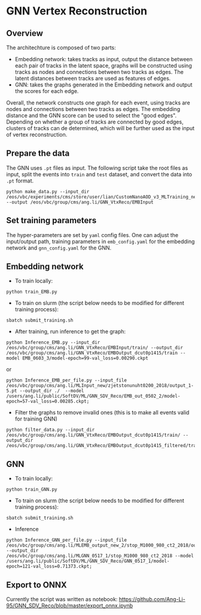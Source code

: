 # GNN Vertex Reconstruction

## Overview

The architechture is composed of two parts:
- Embedding network: takes tracks as input, output the distance between each pair of tracks in the latent space, graphs will be constructed using tracks as nodes and connections between two tracks as edges. The latent distances between tracks are used as features of edges.
- GNN: takes the graphs generated in the Embedding network and output the scores for each edge.

Overall, the network constructs one graph for each event, using tracks are nodes and connections between two tracks as edges. The embedding distance and the GNN score can be used to select the "good edges". Depending on whether a group of tracks are connected by good edges, clusters of tracks can de determined, which will be further used as the input of vertex reconstruction.

## Prepare the data
The GNN uses `.pt` files as input. The following script take the root files as input, split the events into `train` and `test` dataset, and convert the data into `.pt` format.

```
python make_data.py --input_dir /eos/vbc/experiments/cms/store/user/lian/CustomNanoAOD_v3_MLTraining_new/ --output /eos/vbc/group/cms/ang.li/GNN_VtxReco/EMBInput
```

## Set training parameters
The hyper-parameters are set by `yaml` config files. One can adjust the input/output path, training parameters in `emb_config.yaml` for the embedding network  and `gnn_config.yaml` for the GNN.

## Embedding network
- To train locally:
```
python train_EMB.py
```
- To train on slurm (the script below needs to be modified for different training process):
```
sbatch submit_training.sh
```
- After training, run inference to get the graph:
```
python Inference_EMB.py --input_dir /eos/vbc/group/cms/ang.li/GNN_VtxReco/EMBInput/train/ --output_dir /eos/vbc/group/cms/ang.li/GNN_VtxReco/EMBOutput_dcut0p1415/train --model EMB_0603_3/model-epoch=99-val_loss=0.00290.ckpt
```
or
```
python Inference_EMB_per_file.py --input_file /eos/vbc/group/cms/ang.li/MLInput_new/zjetstonunuht0200_2018/output_1-5.pt --output_dir ./  --model /users/ang.li/public/SoftDV/ML/GNN_SDV_Reco/EMB_out_0502_2/model-epoch=57-val_loss=0.00285.ckpt;
```
- Filter the graphs to remove invalid ones (this is to make all events valid for training GNN)
```
python filter_data.py --input_dir /eos/vbc/group/cms/ang.li/GNN_VtxReco/EMBOutput_dcut0p1415/train/ --output_dir /eos/vbc/group/cms/ang.li/GNN_VtxReco/EMBOutput_dcut0p1415_filtered/train/
```

## GNN 
- To train locally:
```
python train_GNN.py
```
- To train on slurm (the script below needs to be modified for different training process):
```
sbatch submit_training.sh
```
- Inference
```
python Inference_GNN_per_file.py --input_file /eos/vbc/group/cms/ang.li/MLEMB_output_new_2/stop_M1000_980_ct2_2018/out_NANOAODSIMoutput_0.pt --output_dir /eos/vbc/group/cms/ang.li/MLGNN_0517_1/stop_M1000_980_ct2_2018 --model /users/ang.li/public/SoftDV/ML/GNN_SDV_Reco/GNN_0517_1/model-epoch=121-val_loss=0.71373.ckpt;
```

## Export to ONNX
Currently the script was written as notebook: https://github.com/Ang-Li-95/GNN_SDV_Reco/blob/master/export_onnx.ipynb
